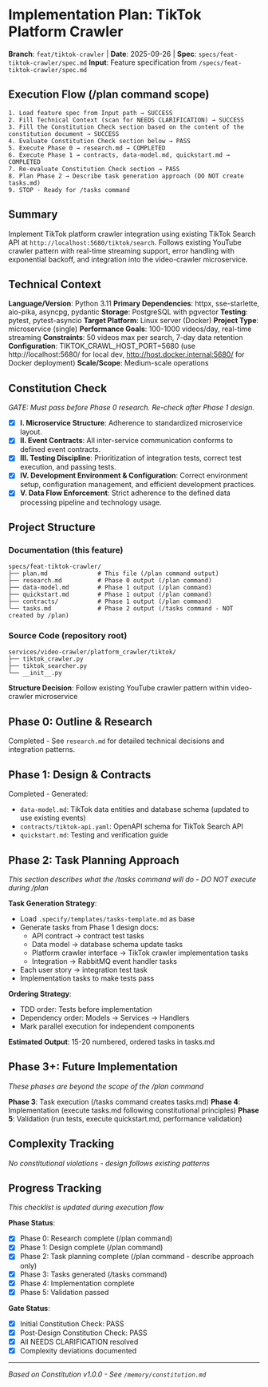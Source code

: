 # Implementation Plan: TikTok Platform Crawler

**Branch**: `feat/tiktok-crawler` | **Date**: 2025-09-26 | **Spec**: `specs/feat-tiktok-crawler/spec.md`
**Input**: Feature specification from `/specs/feat-tiktok-crawler/spec.md`

## Execution Flow (/plan command scope)
```
1. Load feature spec from Input path → SUCCESS
2. Fill Technical Context (scan for NEEDS CLARIFICATION) → SUCCESS
3. Fill the Constitution Check section based on the content of the constitution document → SUCCESS
4. Evaluate Constitution Check section below → PASS
5. Execute Phase 0 → research.md → COMPLETED
6. Execute Phase 1 → contracts, data-model.md, quickstart.md → COMPLETED
7. Re-evaluate Constitution Check section → PASS
8. Plan Phase 2 → Describe task generation approach (DO NOT create tasks.md)
9. STOP - Ready for /tasks command
```

## Summary
Implement TikTok platform crawler integration using existing TikTok Search API at `http://localhost:5680/tiktok/search`. Follows existing YouTube crawler pattern with real-time streaming support, error handling with exponential backoff, and integration into the video-crawler microservice.

## Technical Context
**Language/Version**: Python 3.11
**Primary Dependencies**: httpx, sse-starlette, aio-pika, asyncpg, pydantic
**Storage**: PostgreSQL with pgvector
**Testing**: pytest, pytest-asyncio
**Target Platform**: Linux server (Docker)
**Project Type**: microservice (single)
**Performance Goals**: 100-1000 videos/day, real-time streaming
**Constraints**: 50 videos max per search, 7-day data retention
**Configuration**: TIKTOK_CRAWL_HOST_PORT=5680 (use http://localhost:5680/ for local dev, http://host.docker.internal:5680/ for Docker deployment)
**Scale/Scope**: Medium-scale operations

## Constitution Check
*GATE: Must pass before Phase 0 research. Re-check after Phase 1 design.*

- [x] **I. Microservice Structure**: Adherence to standardized microservice layout.
- [x] **II. Event Contracts**: All inter-service communication conforms to defined event contracts.
- [x] **III. Testing Discipline**: Prioritization of integration tests, correct test execution, and passing tests.
- [x] **IV. Development Environment & Configuration**: Correct environment setup, configuration management, and efficient development practices.
- [x] **V. Data Flow Enforcement**: Strict adherence to the defined data processing pipeline and technology usage.

## Project Structure

### Documentation (this feature)
```
specs/feat-tiktok-crawler/
├── plan.md              # This file (/plan command output)
├── research.md          # Phase 0 output (/plan command)
├── data-model.md        # Phase 1 output (/plan command)
├── quickstart.md        # Phase 1 output (/plan command)
├── contracts/           # Phase 1 output (/plan command)
└── tasks.md             # Phase 2 output (/tasks command - NOT created by /plan)
```

### Source Code (repository root)
```
services/video-crawler/platform_crawler/tiktok/
├── tiktok_crawler.py
├── tiktok_searcher.py
└── __init__.py
```

**Structure Decision**: Follow existing YouTube crawler pattern within video-crawler microservice

## Phase 0: Outline & Research
Completed - See `research.md` for detailed technical decisions and integration patterns.

## Phase 1: Design & Contracts
Completed - Generated:
- `data-model.md`: TikTok data entities and database schema (updated to use existing events)
- `contracts/tiktok-api.yaml`: OpenAPI schema for TikTok Search API
- `quickstart.md`: Testing and verification guide

## Phase 2: Task Planning Approach
*This section describes what the /tasks command will do - DO NOT execute during /plan*

**Task Generation Strategy**:
- Load `.specify/templates/tasks-template.md` as base
- Generate tasks from Phase 1 design docs:
  - API contract → contract test tasks
  - Data model → database schema update tasks
  - Platform crawler interface → TikTok crawler implementation tasks
  - Integration → RabbitMQ event handler tasks
- Each user story → integration test task
- Implementation tasks to make tests pass

**Ordering Strategy**:
- TDD order: Tests before implementation
- Dependency order: Models → Services → Handlers
- Mark parallel execution for independent components

**Estimated Output**: 15-20 numbered, ordered tasks in tasks.md

## Phase 3+: Future Implementation
*These phases are beyond the scope of the /plan command*

**Phase 3**: Task execution (/tasks command creates tasks.md)
**Phase 4**: Implementation (execute tasks.md following constitutional principles)
**Phase 5**: Validation (run tests, execute quickstart.md, performance validation)

## Complexity Tracking
*No constitutional violations - design follows existing patterns*

## Progress Tracking
*This checklist is updated during execution flow*

**Phase Status**:
- [x] Phase 0: Research complete (/plan command)
- [x] Phase 1: Design complete (/plan command)
- [x] Phase 2: Task planning complete (/plan command - describe approach only)
- [x] Phase 3: Tasks generated (/tasks command)
- [x] Phase 4: Implementation complete
- [x] Phase 5: Validation passed

**Gate Status**:
- [x] Initial Constitution Check: PASS
- [x] Post-Design Constitution Check: PASS
- [x] All NEEDS CLARIFICATION resolved
- [x] Complexity deviations documented

---
*Based on Constitution v1.0.0 - See `/memory/constitution.md`*